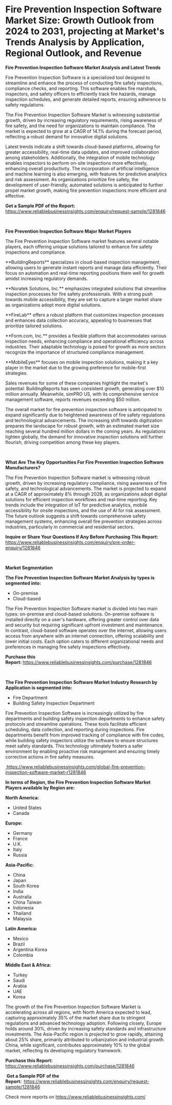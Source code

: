 <p><h1>Fire Prevention Inspection Software Market Size: Growth Outlook from 2024 to 2031, projecting at Market's Trends Analysis by Application, Regional Outlook, and Revenue</h1></p><p><strong>Fire Prevention Inspection Software Market Analysis and Latest Trends</strong></p>
<p><p>Fire Prevention Inspection Software is a specialized tool designed to streamline and enhance the process of conducting fire safety inspections, compliance checks, and reporting. This software enables fire marshals, inspectors, and safety officers to efficiently track fire hazards, manage inspection schedules, and generate detailed reports, ensuring adherence to safety regulations. </p><p>The Fire Prevention Inspection Software Market is witnessing substantial growth, driven by increasing regulatory requirements, rising awareness of fire safety, and the need for organizations to maintain compliance. The market is expected to grow at a CAGR of 14.1% during the forecast period, reflecting a robust demand for innovative digital solutions. </p><p>Latest trends indicate a shift towards cloud-based platforms, allowing for greater accessibility, real-time data updates, and improved collaboration among stakeholders. Additionally, the integration of mobile technology enables inspectors to perform on-site inspections more effectively, enhancing overall productivity. The incorporation of artificial intelligence and machine learning is also emerging, with features for predictive analytics and risk assessment. As organizations prioritize fire safety, the development of user-friendly, automated solutions is anticipated to further propel market growth, making fire prevention inspections more efficient and effective.</p></p>
<p><strong>Get a Sample PDF of the Report:&nbsp;</strong> <a href="https://www.reliablebusinessinsights.com/enquiry/request-sample/1281846?utm_campaign=1117&utm_medium=2&utm_source=Github&utm_content=ia&utm_term=27122024&utm_id=fire-prevention-inspection-software">https://www.reliablebusinessinsights.com/enquiry/request-sample/1281846</a></p>
<p>&nbsp;</p>
<p><strong>Fire Prevention Inspection Software Major Market Players</strong></p>
<p><p>The Fire Prevention Inspection Software market features several notable players, each offering unique solutions tailored to enhance fire safety inspections and compliance. </p><p>**BuildingReports** specializes in cloud-based inspection management, allowing users to generate instant reports and manage data efficiently. Their focus on automation and real-time reporting positions them well for growth amidst increasing regulatory demands.</p><p>**Noratek Solutions, Inc.** emphasizes integrated solutions that streamline inspection processes for fire safety professionals. With a strong push towards mobile accessibility, they are set to capture a larger market share as organizations adopt more digital solutions.</p><p>**FireLab** offers a robust platform that customizes inspection processes and enhances data collection accuracy, appealing to businesses that prioritize tailored solutions. </p><p>**Form.com, Inc.** provides a flexible platform that accommodates various inspection needs, enhancing compliance and operational efficiency across industries. Their adaptable technology is poised for growth as more sectors recognize the importance of structured compliance management.</p><p>**MobileEyes** focuses on mobile inspection solutions, making it a key player in the market due to the growing preference for mobile-first strategies. </p><p>Sales revenues for some of these companies highlight the market's potential: BuildingReports has seen consistent growth, generating over $10 million annually. Meanwhile, simPRO US, with its comprehensive service management software, reports revenues exceeding $50 million. </p><p>The overall market for fire prevention inspection software is anticipated to expand significantly due to heightened awareness of fire safety regulations and technological advancements. The increasing shift towards digitization prepares the landscape for robust growth, with an estimated market size reaching several hundred million dollars in the coming years. As regulations tighten globally, the demand for innovative inspection solutions will further flourish, driving competition among these key players.</p></p>
<p>&nbsp;</p>
<p><strong>What Are The Key Opportunities For Fire Prevention Inspection Software Manufacturers?</strong></p>
<p><p>The Fire Prevention Inspection Software market is witnessing robust growth, driven by increasing regulatory compliance, rising awareness of fire safety, and technological advancements. The market is projected to expand at a CAGR of approximately 8% through 2028, as organizations adopt digital solutions for efficient inspection workflows and real-time reporting. Key trends include the integration of IoT for predictive analytics, mobile accessibility for onsite inspections, and the use of AI for risk assessment. The future outlook suggests a shift towards comprehensive safety management systems, enhancing overall fire prevention strategies across industries, particularly in commercial and residential sectors.</p></p>
<p><strong>Inquire or Share Your Questions If Any Before Purchasing This Report:</strong> <a href="https://www.reliablebusinessinsights.com/enquiry/pre-order-enquiry/1281846?utm_campaign=1117&utm_medium=2&utm_source=Github&utm_content=ia&utm_term=27122024&utm_id=fire-prevention-inspection-software">https://www.reliablebusinessinsights.com/enquiry/pre-order-enquiry/1281846</a></p>
<p>&nbsp;</p>
<p><strong>Market Segmentation</strong></p>
<p><strong>The Fire Prevention Inspection Software Market Analysis by types is segmented into:</strong></p>
<p><ul><li>On-premise</li><li>Cloud-based</li></ul></p>
<p><p>The Fire Prevention Inspection Software market is divided into two main types: on-premise and cloud-based solutions. On-premise software is installed directly on a user's hardware, offering greater control over data and security but requiring significant upfront investment and maintenance. In contrast, cloud-based software operates over the internet, allowing users access from anywhere with an internet connection, offering scalability and lower initial costs. Each option caters to different organizational needs and preferences in managing fire safety inspections effectively.</p></p>
<p><strong>Purchase this Report:&nbsp;</strong><a href="https://www.reliablebusinessinsights.com/purchase/1281846?utm_campaign=1117&utm_medium=2&utm_source=Github&utm_content=ia&utm_term=27122024&utm_id=fire-prevention-inspection-software">https://www.reliablebusinessinsights.com/purchase/1281846</a></p>
<p>&nbsp;</p>
<p><strong>The Fire Prevention Inspection Software Market Industry Research by Application is segmented into:</strong></p>
<p><ul><li>Fire Department</li><li>Building Safety Inspection Department</li></ul></p>
<p><p>Fire Prevention Inspection Software is increasingly utilized by fire departments and building safety inspection departments to enhance safety protocols and streamline operations. These tools facilitate efficient scheduling, data collection, and reporting during inspections. Fire departments benefit from improved tracking of compliance with fire codes, while building safety inspectors utilize the software to ensure structures meet safety standards. This technology ultimately fosters a safer environment by enabling proactive risk management and ensuring timely corrective actions in fire safety measures.</p></p>
<p><a href="https://www.reliablebusinessinsights.com/global-fire-prevention-inspection-software-market-r1281846?utm_campaign=1117&utm_medium=2&utm_source=Github&utm_content=ia&utm_term=27122024&utm_id=fire-prevention-inspection-software">&nbsp;https://www.reliablebusinessinsights.com/global-fire-prevention-inspection-software-market-r1281846</a></p>
<p><strong>In terms of Region, the Fire Prevention Inspection Software Market Players available by Region are:</strong></p>
<p>
    <p> <strong> North America: </strong>
        <ul>
            <li>United States</li>
            <li>Canada</li>
        </ul>
        </p> 
    <p> <strong> Europe: </strong>
        <ul>
            <li>Germany</li>
            <li>France</li>
            <li>U.K.</li>
            <li>Italy</li>
            <li>Russia</li>
        </ul>
        </p> 
    <p> <strong> Asia-Pacific: </strong>
        <ul>
            <li>China</li>
            <li>Japan</li>
            <li>South Korea</li>
            <li>India</li>
            <li>Australia</li>
            <li>China Taiwan</li>
            <li>Indonesia</li>
            <li>Thailand</li>
            <li>Malaysia</li>
        </ul>
        </p> 
    <p> <strong> Latin America: </strong>
        <ul>
            <li>Mexico</li>
            <li>Brazil</li>
            <li>Argentina Korea</li>
            <li>Colombia</li>
        </ul>
        </p> 
    <p> <strong> Middle East & Africa: </strong>
        <ul>
            <li>Turkey</li>
            <li>Saudi</li>
            <li>Arabia</li>
            <li>UAE</li>
            <li>Korea</li>
        </ul>
    </p>
    </p>
<p><p>The growth of the Fire Prevention Inspection Software Market is accelerating across all regions, with North America expected to lead, capturing approximately 35% of the market share due to stringent regulations and advanced technology adoption. Following closely, Europe holds around 30%, driven by increasing safety standards and infrastructure investments. The Asia-Pacific region is projected to grow rapidly, attaining about 25% share, primarily attributed to urbanization and industrial growth. China, while significant, contributes approximately 10% to the global market, reflecting its developing regulatory framework.</p></p>
<p><strong>Purchase this Report: </strong><a href="https://www.reliablebusinessinsights.com/purchase/1281846?utm_campaign=1117&utm_medium=2&utm_source=Github&utm_content=ia&utm_term=27122024&utm_id=fire-prevention-inspection-software">https://www.reliablebusinessinsights.com/purchase/1281846</a></p>
<p>&nbsp;<strong>Get a Sample PDF of the Report:&nbsp;&nbsp;</strong><a href="https://www.reliablebusinessinsights.com/enquiry/request-sample/1281846?utm_campaign=1117&utm_medium=2&utm_source=Github&utm_content=ia&utm_term=27122024&utm_id=fire-prevention-inspection-software">https://www.reliablebusinessinsights.com/enquiry/request-sample/1281846</a></p>
<p><strong></strong></p>
<p>Check more reports on <a href="https://www.reliablebusinessinsights.com/?utm_campaign=1117&utm_medium=2&utm_source=Github&utm_content=ia&utm_term=27122024&utm_id=fire-prevention-inspection-software">https://www.reliablebusinessinsights.com/</a></p>
